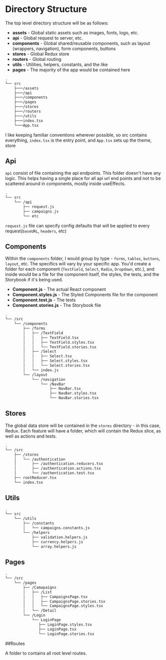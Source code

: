 
# Directory Structure

The top level directory structure will be as follows:
* **assets** - Global static assets such as images, fonts, logo, etc.
* **api** - Global request to server, etc.
* **components** - Global shared/reusable components, such as layout (wrappers, navigation), form components, buttons
* **stores** - Global Redux store
* **routers** - Global routing
* **utils** - Utilities, helpers, constants, and the like
* **pages** - The majority of the app would be contained here

```bash
.
└── src
    ├───/assets
    ├───/api
    ├───/components
    ├───/pages
    ├───/stores
    ├───/routers
    ├───/utils
    ├───index.tsx
    └───App.tsx

```

I like keeping familiar conventions wherever possible, so src contains everything, `index.tsx` is the entry point, and `App.tsx` sets up the theme, store

## Api

 `api` consist of file containing the api endpoints. This folder doesn't have any logic. This helps having a single place for all api url end points and not to be scattered around in components, mostly inside useEffects.
 
```bash
.
└── src
    └── /api
        ├── request.js
        ├── campaigns.js
        └── etc

```
`request.js` file can specify config defaults that will be applied to every request(`baseURL`, `headers`, etc)
## Components

Within the `components` folder, I would group by type - `forms`, `tables`, `buttons`, `layout`, etc. The specifics will vary by your specific app.
You'd create a folder for each component (`TextField`, `Select`, `Radio`, `Dropdown`, etc.), and inside would be a file for the component itself, the styles, the tests, and the Storybook if it's being used.
* **Component.js** - The actual React component
* **Component.styles.js** - The Styled Components file for the component
* **Component.test.js** - The tests
* **Component.stories.js** - The Storybook file

```bash
.
└── /src
    └── /components
        ├── /forms
        │   ├── /TextField
        │   │   ├── TextField.tsx
        │   │   ├── TextField.styles.tsx
        │   │   └── TextField.stories.tsx
        │   ├── /Select
        │   │   ├── Select.tsx
        │   │   ├── Select.styles.tsx
        │   │   └── Select.stories.tsx
        │   └── index.js
        └── /layout
            └── /navigation
                └── /NavBar
                    ├── NavBar.tsx
                    ├── NavBar.styles.tsx
                    └── NavBar.stories.tsx

```

## Stores

The global data store will be contained in the `stores` directory - in this case, Redux. Each feature will have a folder, which will contain the Redux slice, as well as actions and tests.
```bash
.
└── /src
    ├── /stores
    │   └── /authentication
    │       ├── /authentication.reducers.tsx
    │       ├── /authentication.actions.tsx
    │       └── /authentication.test.tsx
    ├── rootReducer.tsx
    └── index.tsx
```
## Utils

```bash
.
└── src
    └── /utils
        ├── /constants
        │   └── campaigns.constants.js
        └── /helpers
            ├── validation.helpers.js
            ├── currency.helpers.js
            └── array.helpers.js

```

## Pages

```bash
.
└── /src
    └── /pages
        ├── /Camapaigns
        │   ├── /List
        │   │   ├── CampaignsPage.tsx
        │   │   ├── CampaignsPage.stories.tsx
        │   │   └── CampaignsPage.styles.tsx
        │   └── /Detail
        └── /Login
            └── LoginPage
               ├── LoginPage.styles.tsx
               ├── LoginPage.tsx
               └── LoginPage.stories.tsx

```
##Routes

A folder to contains all root level routes.
